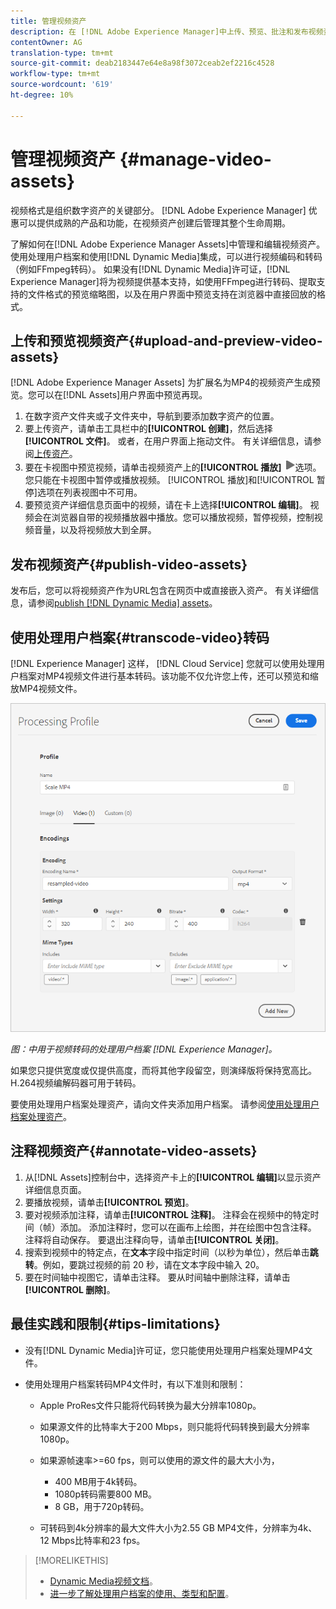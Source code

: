 ```yaml
---
title: 管理视频资产
description: 在 [!DNL Adobe Experience Manager]中上传、预览、批注和发布视频资产。
contentOwner: AG
translation-type: tm+mt
source-git-commit: deab2183447e64e8a98f3072ceab2ef2216c4528
workflow-type: tm+mt
source-wordcount: '619'
ht-degree: 10%

---
```



# 管理视频资产 {#manage-video-assets}

视频格式是组织数字资产的关键部分。 [!DNL Adobe Experience Manager] 优惠可以提供成熟的产品和功能，在视频资产创建后管理其整个生命周期。

了解如何在[!DNL Adobe Experience Manager Assets]中管理和编辑视频资产。 使用处理用户档案和使用[!DNL Dynamic Media]集成，可以进行视频编码和转码（例如FFmpeg转码）。 如果没有[!DNL Dynamic Media]许可证，[!DNL Experience Manager]将为视频提供基本支持，如使用FFmpeg进行转码、提取支持的文件格式的预览缩略图，以及在用户界面中预览支持在浏览器中直接回放的格式。

## 上传和预览视频资产{#upload-and-preview-video-assets}

[!DNL Adobe Experience Manager Assets] 为扩展名为MP4的视频资产生成预览。您可以在[!DNL Assets]用户界面中预览再现。

1. 在数字资产文件夹或子文件夹中，导航到要添加数字资产的位置。
1. 要上传资产，请单击工具栏中的&#x200B;**[!UICONTROL 创建]**，然后选择&#x200B;**[!UICONTROL 文件]**。 或者，在用户界面上拖动文件。 有关详细信息，请参阅[上传资产](manage-digital-assets.md#uploading-assets)。
1. 要在卡视图中预览视频，请单击视频资产上的&#x200B;**[!UICONTROL 播放]** ![播放选项](assets/do-not-localize/play.png)选项。 您只能在卡视图中暂停或播放视频。 [!UICONTROL 播放]和[!UICONTROL 暂停]选项在列表视图中不可用。
1. 要预览资产详细信息页面中的视频，请在卡上选择&#x200B;**[!UICONTROL 编辑]**。 视频会在浏览器自带的视频播放器中播放。您可以播放视频，暂停视频，控制视频音量，以及将视频放大到全屏。

## 发布视频资产{#publish-video-assets}

发布后，您可以将视频资产作为URL包含在网页中或直接嵌入资产。 有关详细信息，请参阅[publish [!DNL Dynamic Media] assets](/help/assets/dynamic-media/publishing-dynamicmedia-assets.md)。

## 使用处理用户档案{#transcode-video}转码

[!DNL Experience Manager] 这样， [!DNL Cloud Service] 您就可以使用处理用户档案对MP4视频文件进行基本转码。该功能不仅允许您上传，还可以预览和缩放MP4视频文件。

![创建用于在  [!DNL Experience Manager]](assets/video-processing-profile-for-mp4.png)

*图：中用于视频转码的处理用户档案 [!DNL Experience Manager]。*

如果您只提供宽度或仅提供高度，而将其他字段留空，则演绎版将保持宽高比。 H.264视频编解码器可用于转码。

要使用处理用户档案处理资产，请向文件夹添加用户档案。 请参阅[使用处理用户档案处理资产](/help/assets/asset-microservices-configure-and-use.md#use-profiles)。

## 注释视频资产{#annotate-video-assets}

1. 从[!DNL Assets]控制台中，选择资产卡上的&#x200B;**[!UICONTROL 编辑]**&#x200B;以显示资产详细信息页面。
1. 要播放视频，请单击&#x200B;**[!UICONTROL 预览]**。
1. 要对视频添加注释，请单击&#x200B;**[!UICONTROL 注释]**。 注释会在视频中的特定时间（帧）添加。 添加注释时，您可以在画布上绘图，并在绘图中包含注释。 注释将自动保存。 要退出注释向导，请单击&#x200B;**[!UICONTROL 关闭]**。
1. 搜索到视频中的特定点，在&#x200B;**文本**&#x200B;字段中指定时间（以秒为单位），然后单击&#x200B;**跳转**。例如，要跳过视频的前 20 秒，请在文本字段中输入 20。
1. 要在时间轴中视图它，请单击注释。 要从时间轴中删除注释，请单击&#x200B;**[!UICONTROL 删除]**。

## 最佳实践和限制{#tips-limitations}

* 没有[!DNL Dynamic Media]许可证，您只能使用处理用户档案处理MP4文件。
* 使用处理用户档案转码MP4文件时，有以下准则和限制：

   * Apple ProRes文件只能将代码转换为最大分辨率1080p。
   * 如果源文件的比特率大于200 Mbps，则只能将代码转换到最大分辨率1080p。
   * 如果源帧速率>=60 fps，则可以使用的源文件的最大大小为，

      * 400 MB用于4k转码。
      * 1080p转码需要800 MB。
      * 8 GB，用于720p转码。
   * 可转码到4k分辨率的最大文件大小为2.55 GB MP4文件，分辨率为4k、12 Mbps比特率和23 fps。


>[!MORELIKETHIS]
>
>* [Dynamic Media视频文档](/help/assets/dynamic-media/video.md)。
>* [进一步了解处理用户档案的使用、类型和配置](/help/assets/asset-microservices-configure-and-use.md)。

